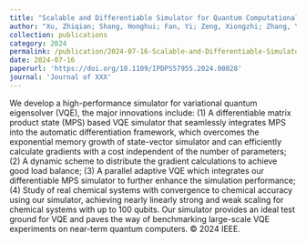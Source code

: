 ```yaml
---
title: "Scalable and Differentiable Simulator for Quantum Computational Chemistry"
author: "Xu, Zhiqian; Shang, Honghui; Fan, Yi; Zeng, Xiongzhi; Zhang, Yunquan; Guo, Chu"
collection: publications
category: 2024
permalink: /publication/2024-07-16-Scalable-and-Differentiable-Simulator-for-Quantum-Computational-Chemistry
date: 2024-07-16
paperurl: 'https://doi.org/10.1109/IPDPS57955.2024.00028'
journal: 'Journal of XXX'
---
```


We develop a high-performance simulator for variational quantum eigensolver (VQE), the major innovations include: (1) A differentiable matrix product state (MPS) based VQE simulator that seamlessly integrates MPS into the automatic differentiation framework, which overcomes the exponential memory growth of state-vector simulator and can efficiently calculate gradients with a cost independent of the number of parameters; (2) A dynamic scheme to distribute the gradient calculations to achieve good load balance; (3) A parallel adaptive VQE which integrates our differentiable MPS simulator to further enhance the simulation performance; (4) Study of real chemical systems with convergence to chemical accuracy using our simulator, achieving nearly linearly strong and weak scaling for chemical systems with up to 100 qubits. Our simulator provides an ideal test ground for VQE and paves the way of benchmarking large-scale VQE experiments on near-term quantum computers. © 2024 IEEE.
